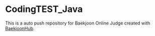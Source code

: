 # CodingTEST_Java
This is a auto push repository for Baekjoon Online Judge created with [BaekjoonHub](https://github.com/BaekjoonHub/BaekjoonHub).
